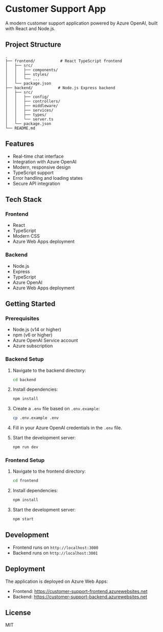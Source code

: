 # Customer Support App

A modern customer support application powered by Azure OpenAI, built with React and Node.js.

## Project Structure

```
.
├── frontend/           # React TypeScript frontend
│   ├── src/
│   │   ├── components/
│   │   ├── styles/
│   │   └── ...
│   └── package.json
├── backend/           # Node.js Express backend
│   ├── src/
│   │   ├── config/
│   │   ├── controllers/
│   │   ├── middleware/
│   │   ├── services/
│   │   ├── types/
│   │   └── server.ts
│   └── package.json
└── README.md
```

## Features

- Real-time chat interface
- Integration with Azure OpenAI
- Modern, responsive design
- TypeScript support
- Error handling and loading states
- Secure API integration

## Tech Stack

### Frontend
- React
- TypeScript
- Modern CSS
- Azure Web Apps deployment

### Backend
- Node.js
- Express
- TypeScript
- Azure OpenAI
- Azure Web Apps deployment

## Getting Started

### Prerequisites

- Node.js (v14 or higher)
- npm (v6 or higher)
- Azure OpenAI Service account
- Azure subscription

### Backend Setup

1. Navigate to the backend directory:
   ```bash
   cd backend
   ```

2. Install dependencies:
   ```bash
   npm install
   ```

3. Create a `.env` file based on `.env.example`:
   ```bash
   cp .env.example .env
   ```

4. Fill in your Azure OpenAI credentials in the `.env` file.

5. Start the development server:
   ```bash
   npm run dev
   ```

### Frontend Setup

1. Navigate to the frontend directory:
   ```bash
   cd frontend
   ```

2. Install dependencies:
   ```bash
   npm install
   ```

3. Start the development server:
   ```bash
   npm start
   ```

## Development

- Frontend runs on `http://localhost:3000`
- Backend runs on `http://localhost:3001`

## Deployment

The application is deployed on Azure Web Apps:
- Frontend: https://customer-support-frontend.azurewebsites.net
- Backend: https://customer-support-backend.azurewebsites.net

## License

MIT 